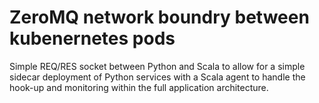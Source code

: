 ZeroMQ network boundry between kubenernetes pods
================================================

Simple REQ/RES socket between Python and Scala to allow
for a simple sidecar deployment of Python services with
a Scala agent to handle the hook-up and monitoring within
the full application architecture.

